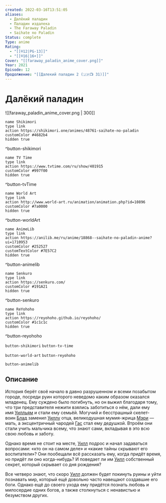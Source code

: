 ```yaml
---
created: 2022-03-16T13:51:05
aliases:
  - Далëкий паладин
  - Паладин издалека
  - The Faraway Paladin
  - Saihate no Paladin
Status: complete
Type: anime
Rating:
  - "[[®️12|PG-13]]"
  - "[[®️16|16+]]"
Cover: "[[faraway_paladin_anime_cover.png]]"
Year: 2021
Episode: 12
Продолжение: "[[Далекий паладин 2 (🇯🇵📺 31)]]"
---
```


# Далëкий паладин

![[faraway_paladin_anime_cover.png | 300]]

```button
name Shikimori
type link
action https://shikimori.one/animes/48761-saihate-no-paladin
customColor #4682b4
hidden true
```
^button-shikimori

```button
name TV Time
type link
action https://www.tvtime.com/ru/show/401915
customColor #997f00
hidden true
```
^button-tvTime

```button
name World Art
type link
action http://www.world-art.ru/animation/animation.php?id=10896
customColor #7a0000
hidden true
```
^button-worldArt

```button
name AnimeLib
type link
action https://anilib.me/ru/anime/18868--saihate-no-paladin-anime?ui=1710953
customColor #252527
customTextColor #7E57C2
hidden true
```
^button-animelib

```button
name Senkuro
type link
action https://senkuro.com/
customColor #191A21
hidden true
```
^button-senkuro

```button
name ReYohoho
type link
action https://reyohoho.github.io/reyohoho/
customColor #1c1c1c
hidden true
```
^button-reyohoho

`button-shikimori` `button-tv-time`

`button-world-art` `button-reyohoho`

`button-animelib`

## Описание

История берёт своё начало в давно разрушенном и всеми позабытом городе, посреди руин которого неведомо каким образом оказался младенец. Ему суждено было погибнуть, но он выжил благодаря тому, что три представителя нежити взялись заботиться о нём, дали ему имя [Уилльям](https://shikimori.one/characters/159123-william-g-maryblood) и стали ему семьёй. Могучий и бесстрашный скелет-воин [Блад](https://shikimori.one/characters/159127-blood) заменил [Уиллу](https://shikimori.one/characters/159123-william-g-maryblood) отца, великодушная мумия-жрица [Мэри](https://shikimori.one/characters/159126-mary) — мать, а эксцентричный чародей [Гас](https://shikimori.one/characters/159128-augustus) стал ему дедушкой. Втроём они стали учить мальчика всему, что знают сами, вкладывая в это всю свою любовь и заботу.

Однако время не стоит на месте, [Уилл](https://shikimori.one/characters/159123-william-g-maryblood) подрос и начал задаваться вопросами: «кто он на самом деле» и «какие тайны скрывают его воспитатели»? Они пообещали всё рассказать ему, когда придёт время, но придёт ли оно когда-нибудь? И поведает ли им [Уилл](https://shikimori.one/characters/159123-william-g-maryblood) собственный секрет, который скрывает со дня рождения?

Все четверо знают, что скоро [Уилл](https://shikimori.one/characters/159123-william-g-maryblood) должен будет покинуть руины и уйти познавать мир, который ещё довольно часто навещают создавшие его боги. Однако ещё до своего ухода ему придётся познать любовь и милосердие одних богов, а также столкнуться с ненавистью и безумством других.
